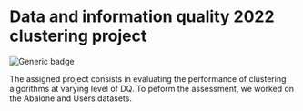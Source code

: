 # Data and information quality 2022 clustering project
![Generic badge](https://img.shields.io/badge/Score:-3/3-<COLOR>.svg)

The assigned project consists in evaluating the performance of clustering algorithms at varying level of DQ. To peform the assessment, we worked on the Abalone and Users datasets.

